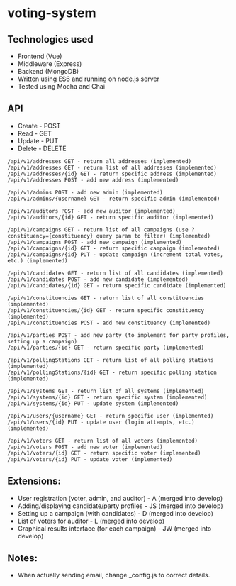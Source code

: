 # voting-system
## Technologies used
* Frontend (Vue)
* Middleware (Express)
* Backend (MongoDB)
* Written using ES6 and running on node.js server
* Tested using Mocha and Chai

## API
* Create - POST
* Read - GET
* Update - PUT
* Delete - DELETE
```
/api/v1/addresses GET - return all addresses (implemented)
/api/v1/addresses GET - return list of all addresses (implemented)
/api/v1/addresses/{id} GET - return specific address (implemented)
/api/v1/addresses POST - add new address (implemented)

/api/v1/admins POST - add new admin (implemented)
/api/v1/admins/{username} GET - return specific admin (implemented)

/api/v1/auditors POST - add new auditor (implemented)
/api/v1/auditors/{id} GET - return specific auditor (implemented)

/api/v1/campaigns GET - return list of all campaigns (use ?constituency={constituency} query param to filter) (implemented)
/api/v1/campaigns POST - add new campaign (implemented)
/api/v1/campaigns/{id} GET - return specific campaign (implemented)
/api/v1/campaigns/{id} PUT - update campaign (increment total votes, etc.) (implemented)

/api/v1/candidates GET - return list of all candidates (implemented)
/api/v1/candidates POST - add new candidate (implemented)
/api/v1/candidates/{id} GET - return specific candidate (implemented)

/api/v1/constituencies GET - return list of all constituencies (implemented)
/api/v1/constituencies/{id} GET - return specific constituency (implemented)
/api/v1/constituencies POST - add new constituency (implemented)

/api/v1/parties POST - add new party (to implement for party profiles, setting up a campaign)
/api/v1/parties/{id} GET - return specific party (implemented)

/api/v1/pollingStations GET - return list of all polling stations (implemented)
/api/v1/pollingStations/{id} GET - return specific polling station (implemented)

/api/v1/systems GET - return list of all systems (implemented)
/api/v1/systems/{id} GET - return specific system (implemented)
/api/v1/systems/{id} PUT - update system (implemented)

/api/v1/users/{username} GET - return specific user (implemented)
/api/v1/users/{id} PUT - update user (login attempts, etc.) (implemented)

/api/v1/voters GET - return list of all voters (implemented)
/api/v1/voters POST - add new voter (implemented)
/api/v1/voters/{id} GET - return specific voter (implemented)
/api/v1/voters/{id} PUT - update voter (implemented)
```

## Extensions:
* User registration (voter, admin, and auditor) - A (merged into develop)
* Adding/displaying candidate/party profiles - JS (merged into develop)
* Setting up a campaign (with candidates) - D (merged into develop)
* List of voters for auditor - L (merged into develop)
* Graphical results interface (for each campaign) - JW (merged into develop)

## Notes:
* When actually sending email, change _config.js to correct details.
